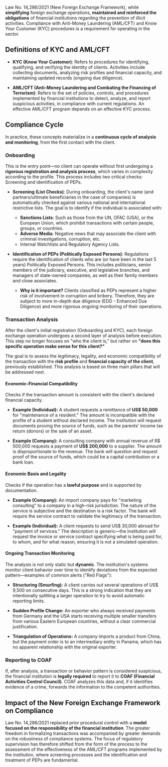 Law No. 14,286/2021 (New Foreign Exchange Framework), while **simplifying** foreign exchange operations, **maintained and reinforced the obligations** of financial institutions regarding the prevention of illicit activities. Compliance with Anti-Money Laundering (AML/CFT) and Know Your Customer (KYC) procedures is a requirement for operating in the sector.

## Definitions of KYC and AML/CFT

* **KYC (Know Your Customer)**: Refers to procedures for identifying, qualifying, and verifying the identity of clients. Activities include collecting documents, analyzing risk profiles and financial capacity, and maintaining updated records (ongoing due diligence).

* **AML/CFT (Anti-Money Laundering and Combating the Financing of Terrorism)**: Refers to the set of policies, controls, and procedures implemented by financial institutions to detect, analyze, and report suspicious activities, in compliance with current regulations. An effective AML/CFT program depends on an effective KYC process.

## Compliance Cycle

In practice, these concepts materialize in a **continuous cycle of analysis and monitoring**, from the first contact with the client.

### Onboarding

This is the entry point—no client can operate without first undergoing a **rigorous registration and analysis process**, which varies in complexity according to the profile. This process includes two critical checks: Screening and identification of PEPs.

* **Screening (List Checks)**: During onboarding, the client's name (and partners/ultimate beneficiaries in the case of companies) is automatically checked against various national and international restrictive lists. The goal is to identify if the individual is associated with:
    * **Sanctions Lists**: Such as those from the UN, OFAC (USA), or the European Union, which prohibit transactions with certain people, groups, or countries.
    * **Adverse Media**: Negative news that may associate the client with criminal investigations, corruption, etc.
    * Internal Watchlists and Regulatory Agency Lists.

* **Identification of PEPs (Politically Exposed Persons)**: Regulations require the identification of clients who are (or have been in the last 5 years) Politically Exposed Persons. This includes politicians, senior members of the judiciary, executive, and legislative branches, and managers of state-owned companies, as well as their family members and close associates.
    * **Why is it important?** Clients classified as PEPs represent a higher risk of involvement in corruption and bribery. Therefore, they are subject to more in-depth due diligence (EDD - Enhanced Due Diligence) and more rigorous ongoing monitoring of their operations.

### Transaction Analysis

After the client's initial registration (Onboarding and KYC), each foreign exchange operation undergoes a second layer of analysis before execution. This step no longer focuses on "who the client is," but rather on **"does this specific operation make sense for this client?"**

The goal is to assess the legitimacy, legality, and economic compatibility of the transaction with the **risk profile** and **financial capacity of the client**, previously established. This analysis is based on three main pillars that will be addressed next.

#### Economic-Financial Compatibility

Checks if the transaction amount is consistent with the client's declared financial capacity.

* **Example (Individual):** A student requests a remittance of **US$ 50,000** for "maintenance of a resident." The amount is incompatible with the profile of a student without declared income. The institution will request documents proving the source of funds, such as the parents' income tax return (donors) or the sale of an asset.

* **Example (Company):** A consulting company with annual revenue of R$ 500,000 requests a payment of **US$ 200,000** to a supplier. The amount is disproportionate to the revenue. The bank will question and request proof of the source of funds, which could be a capital contribution or a bank loan.

#### Economic Basis and Legality

Checks if the operation has a **lawful purpose** and is supported by documentation.

* **Example (Company):** An import company pays for "marketing consulting" to a company in a high-risk jurisdiction. The nature of the service is subjective and the destination is a risk factor. The bank will require the service contract to validate the legitimacy of the transaction.

* **Example (Individual):** A client requests to send US$ 30,000 abroad for "payment of services." The description is generic—the institution will request the invoice or service contract specifying what is being paid for, to whom, and for what reason, ensuring it is not a simulated operation.

#### Ongoing Transaction Monitoring

The analysis is not only static but **dynamic**. The institution's systems monitor client behavior over time to identify deviations from the expected pattern—examples of common alerts ("Red Flags"):

* **Structuring (Smurfing):** A client carries out several operations of US$ 9,500 on consecutive days. This is a strong indication that they are intentionally splitting a larger operation to try to avoid automatic reporting limits.

* **Sudden Profile Change:** An exporter who always received payments from Germany and the USA starts receiving multiple smaller transfers from various Eastern European countries, without a clear commercial justification.

* **Triangulation of Operations:** A company imports a product from China, but the payment order is to an intermediary entity in Panama, which has no apparent relationship with the original exporter.

### Reporting to COAF

If, after analysis, a transaction or behavior pattern is considered suspicious, the financial institution is **legally required** to report it to **COAF (Financial Activities Control Council)**. COAF analyzes this data and, if it identifies evidence of a crime, forwards the information to the competent authorities.

## Impact of the New Foreign Exchange Framework on Compliance

Law No. 14,286/2021 replaced prior procedural control with a **model focused on the responsibility of the financial institution**. The greater freedom in formalizing transactions was accompanied by greater demands on the robustness of compliance systems. The focus of regulatory supervision has therefore shifted from the form of the process to the assessment of the effectiveness of the AML/CFT programs implemented by the institution, where screening processes and the identification and treatment of PEPs are fundamental. 